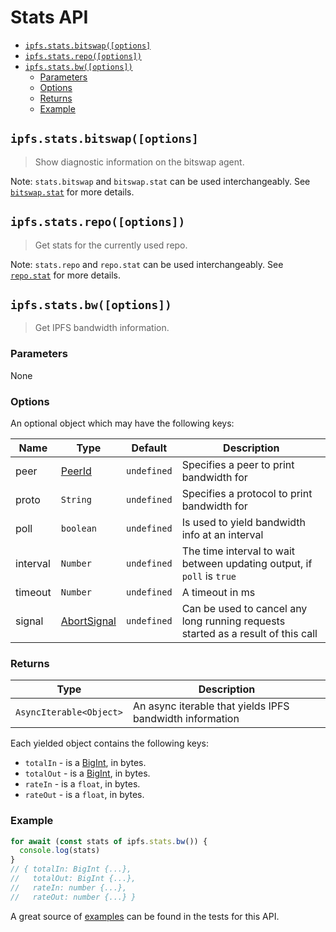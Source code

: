# Stats API <!-- omit in toc -->

- [`ipfs.stats.bitswap([options]`](#ipfsstatsbitswapoptions)
- [`ipfs.stats.repo([options])`](#ipfsstatsrepooptions)
- [`ipfs.stats.bw([options])`](#ipfsstatsbwoptions)
  - [Parameters](#parameters)
  - [Options](#options)
  - [Returns](#returns)
  - [Example](#example)

## `ipfs.stats.bitswap([options]`

> Show diagnostic information on the bitswap agent.

Note: `stats.bitswap` and `bitswap.stat` can be used interchangeably. See [`bitswap.stat`](./BITSWAP.md#bitswapstat) for more details.

## `ipfs.stats.repo([options])`

> Get stats for the currently used repo.

Note: `stats.repo` and `repo.stat` can be used interchangeably. See [`repo.stat`](./REPO.md#repostat) for more details.

## `ipfs.stats.bw([options])`

> Get IPFS bandwidth information.

### Parameters

None

### Options

An optional object which may have the following keys:

| Name | Type | Default | Description |
| ---- | ---- | ------- | ----------- |
| peer | [PeerId][] | `undefined` | Specifies a peer to print bandwidth for |
| proto | `String` | `undefined` | Specifies a protocol to print bandwidth for |
| poll | `boolean` | `undefined` | Is used to yield bandwidth info at an interval |
| interval | `Number` | `undefined` | The time interval to wait between updating output, if `poll` is `true` |
| timeout | `Number` | `undefined` | A timeout in ms |
| signal | [AbortSignal][] | `undefined` |  Can be used to cancel any long running requests started as a result of this call |

### Returns

| Type | Description |
| -------- | -------- |
| `AsyncIterable<Object>` | An async iterable that yields IPFS bandwidth information |

Each yielded object contains the following keys:

- `totalIn` - is a [BigInt][bigNumber], in bytes.
- `totalOut` - is a [BigInt][bigNumber], in bytes.
- `rateIn` - is a `float`, in bytes.
- `rateOut` - is a `float`, in bytes.

### Example

```JavaScript
for await (const stats of ipfs.stats.bw()) {
  console.log(stats)
}
// { totalIn: BigInt {...},
//   totalOut: BigInt {...},
//   rateIn: number {...},
//   rateOut: number {...} }
```

A great source of [examples][] can be found in the tests for this API.

[bigNumber]: https://developer.mozilla.org/en-US/docs/Web/JavaScript/Reference/Global_Objects/BigInt
[examples]: https://github.com/ipfs/js-ipfs/blob/master/packages/interface-ipfs-core/src/stats
[AbortSignal]: https://developer.mozilla.org/en-US/docs/Web/API/AbortSignal
[cid]: https://docs.ipfs.tech/concepts/content-addressing
[peerid]: https://docs.libp2p.io/concepts/peer-id/
